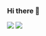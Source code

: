 ### Hi there 👋

<img src="https://github-readme-stats.vercel.app/api?username=peski-sys&count_private=true&show_icons=true&theme=radical">
<img src="https://github-readme-stats.vercel.app/api/top-langs/?username=peski-sys&show_icons=true&theme=radical">
